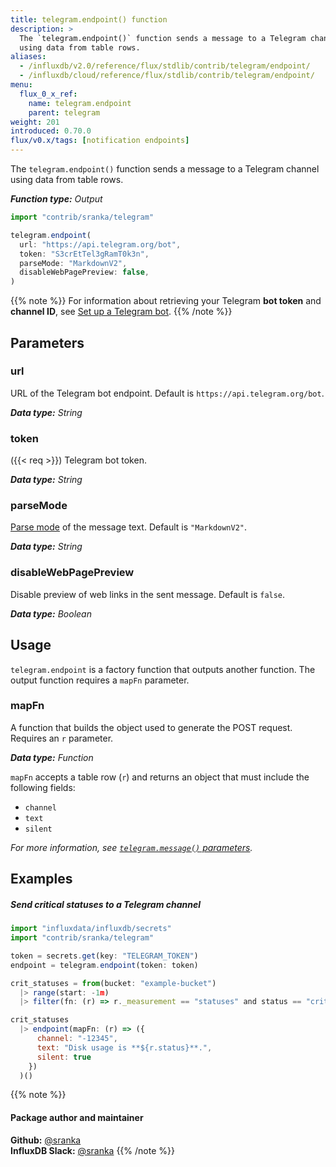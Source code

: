 ```yaml
---
title: telegram.endpoint() function
description: >
  The `telegram.endpoint()` function sends a message to a Telegram channel
  using data from table rows.
aliases:
  - /influxdb/v2.0/reference/flux/stdlib/contrib/telegram/endpoint/
  - /influxdb/cloud/reference/flux/stdlib/contrib/telegram/endpoint/
menu:
  flux_0_x_ref:
    name: telegram.endpoint
    parent: telegram
weight: 201
introduced: 0.70.0
flux/v0.x/tags: [notification endpoints]
---
```


The `telegram.endpoint()` function sends a message to a Telegram channel
using data from table rows.

_**Function type:** Output_

```js
import "contrib/sranka/telegram"

telegram.endpoint(
  url: "https://api.telegram.org/bot",
  token: "S3crEtTel3gRamT0k3n",
  parseMode: "MarkdownV2",
  disableWebPagePreview: false,
)
```

{{% note %}}
For information about retrieving your Telegram **bot token** and **channel ID**,
see [Set up a Telegram bot](/v2.0/reference/flux/stdlib/contrib/telegram/#set-up-a-telegram-bot).
{{% /note %}}

## Parameters

### url
URL of the Telegram bot endpoint.
Default is `https://api.telegram.org/bot`.

_**Data type:** String_

### token
({{< req >}})
Telegram bot token.

_**Data type:** String_

### parseMode
[Parse mode](https://core.telegram.org/bots/api#formatting-options) of the message text.
Default is `"MarkdownV2"`.

_**Data type:** String_

### disableWebPagePreview
Disable preview of web links in the sent message.
Default is `false`.

_**Data type:** Boolean_

## Usage
`telegram.endpoint` is a factory function that outputs another function.
The output function requires a `mapFn` parameter.

### mapFn
A function that builds the object used to generate the POST request.
Requires an `r` parameter.

_**Data type:** Function_

`mapFn` accepts a table row (`r`) and returns an object that must include the
following fields:

- `channel`
- `text`
- `silent`

_For more information, see [`telegram.message()` parameters](/v2.0/reference/flux/stdlib/contrib/telegram/message/#parameters)._

## Examples

##### Send critical statuses to a Telegram channel
```js
import "influxdata/influxdb/secrets"
import "contrib/sranka/telegram"

token = secrets.get(key: "TELEGRAM_TOKEN")
endpoint = telegram.endpoint(token: token)

crit_statuses = from(bucket: "example-bucket")
  |> range(start: -1m)
  |> filter(fn: (r) => r._measurement == "statuses" and status == "crit")

crit_statuses
  |> endpoint(mapFn: (r) => ({
      channel: "-12345",
      text: "Disk usage is **${r.status}**.",
      silent: true
    })
  )()
```

{{% note %}}
#### Package author and maintainer
**Github:** [@sranka](https://github.com/sranka)  
**InfluxDB Slack:** [@sranka](https://influxdata.com/slack)
{{% /note %}}
